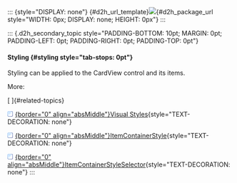 ::: {style="DISPLAY: none"}
[](ms-xhelp:///?Id=d2h_url_template){#d2h_url_template}![](!package_url!){#d2h_package_url style="WIDTH: 0px; DISPLAY: none; HEIGHT: 0px"}
:::

::: {.d2h_secondary_topic style="PADDING-BOTTOM: 10pt; MARGIN: 0pt; PADDING-LEFT: 0pt; PADDING-RIGHT: 0pt; PADDING-TOP: 0pt"}
#### Styling {#styling style="tab-stops: 0pt"}

Styling can be applied to the CardView control and its items.

More:

[ ]{#related-topics}

[![](button.gif){border="0" align="absMiddle"}Visual Styles](ms-xhelp:///?Id=46debb7a-bc90-466a-b66f-1e65156c2396){style="TEXT-DECORATION: none"}

[![](button.gif){border="0" align="absMiddle"}ItemContainerStyle](ms-xhelp:///?Id=d6807a1a-44d1-4903-bff1-7c719aca1362){style="TEXT-DECORATION: none"}

[![](button.gif){border="0" align="absMiddle"}ItemContainerStyleSelector](ms-xhelp:///?Id=348d4566-dcfd-4305-bf82-a3e2bb7fa984){style="TEXT-DECORATION: none"}
:::
